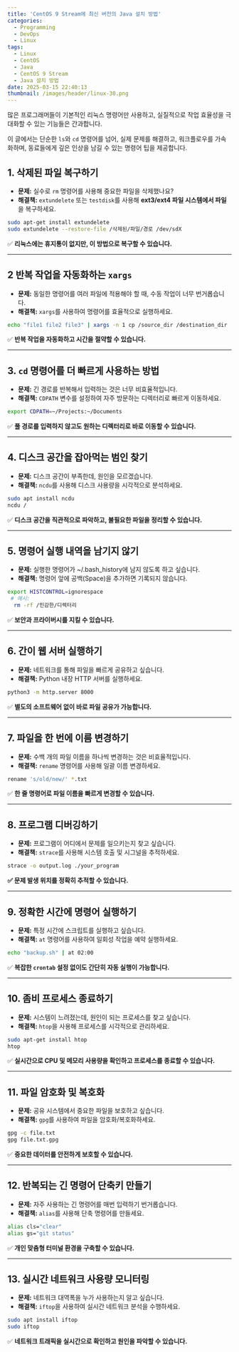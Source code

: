 ```yaml
---
title: 'CentOS 9 Stream에 최신 버전의 Java 설치 방법'
categories:
  - Programming
  - DevOps
  - Linux
tags:
  - Linux
  - CentOS
  - Java
  - CentOS 9 Stream
  - Java 설치 방법
date: 2025-03-15 22:40:13
thumbnail: /images/header/linux-30.png
---
```


많은 프로그래머들이 기본적인 리눅스 명령어만 사용하고, 실질적으로 작업 효율성을 극대화할 수 있는 기능들은 간과합니다.

이 글에서는 단순한 `ls`와 `cd` 명령어를 넘어, 실제 문제를 해결하고, 워크플로우를 가속화하며, 동료들에게 깊은 인상을 남길 수 있는 명령어 팁을 제공합니다.

## 1. 삭제된 파일 복구하기

- **문제:** 실수로 `rm` 명령어를 사용해 중요한 파일을 삭제했나요?
- **해결책:** `extundelete` 또는 `testdisk`를 사용해 **ext3/ext4 파일 시스템에서 파일**을 복구하세요.

```bash
sudo apt-get install extundelete
sudo extundelete --restore-file /삭제된/파일/경로 /dev/sdX
```

✅ **리눅스에는 휴지통이 없지만, 이 방법으로 복구할 수 있습니다.**

---

## 2 반복 작업을 자동화하는 `xargs`

- **문제:** 동일한 명령어를 여러 파일에 적용해야 할 때, 수동 작업이 너무 번거롭습니다.
- **해결책:** `xargs`를 사용하여 명령어를 효율적으로 실행하세요.

```bash
echo "file1 file2 file3" | xargs -n 1 cp /source_dir /destination_dir
```

✅ **반복 작업을 자동화하고 시간을 절약할 수 있습니다.**

---

## 3. `cd` 명령어를 더 빠르게 사용하는 방법

- **문제:** 긴 경로를 반복해서 입력하는 것은 너무 비효율적입니다.
- **해결책:** `CDPATH` 변수를 설정하여 자주 방문하는 디렉터리로 빠르게 이동하세요.

```bash
export CDPATH=~/Projects:~/Documents
```

✅ **풀 경로를 입력하지 않고도 원하는 디렉터리로 바로 이동할 수 있습니다.**

---

## 4. 디스크 공간을 잡아먹는 범인 찾기

- **문제:** 디스크 공간이 부족한데, 원인을 모르겠습니다.
- **해결책:** `ncdu`를 사용해 디스크 사용량을 시각적으로 분석하세요.

```bash
sudo apt install ncdu
ncdu /
```

✅ **디스크 공간을 직관적으로 파악하고, 불필요한 파일을 정리할 수 있습니다.**

---

## 5. 명령어 실행 내역을 남기지 않기

- **문제:** 실행한 명령어가 ~/.bash_history에 남지 않도록 하고 싶습니다.
- **해결책:** 명령어 앞에 공백(Space)을 추가하면 기록되지 않습니다.

```bash
export HISTCONTROL=ignorespace
 # 예시:
  rm -rf /민감한/디렉터리
```

✅ **보안과 프라이버시를 지킬 수 있습니다.**

---

## 6. 간이 웹 서버 실행하기

- **문제:** 네트워크를 통해 파일을 빠르게 공유하고 싶습니다.
- **해결책:** Python 내장 HTTP 서버를 실행하세요.

```bash
python3 -m http.server 8000
```

✅ **별도의 소프트웨어 없이 바로 파일 공유가 가능합니다.**

---

## 7. 파일을 한 번에 이름 변경하기

- **문제:** 수백 개의 파일 이름을 하나씩 변경하는 것은 비효율적입니다.
- **해결책:** `rename` 명령어를 사용해 일괄 이름 변경하세요.

```bash
rename 's/old/new/' *.txt
```

✅ **한 줄 명령어로 파일 이름을 빠르게 변경할 수 있습니다.**

---

## 8. 프로그램 디버깅하기

- **문제:** 프로그램이 어디에서 문제를 일으키는지 찾고 싶습니다.
- **해결책:** `strace`를 사용해 시스템 호출 및 시그널을 추적하세요.

```bash
strace -o output.log ./your_program
```

**✅ 문제 발생 위치를 정확히 추적할 수 있습니다.**

---

## 9. 정확한 시간에 명령어 실행하기

- **문제:** 특정 시간에 스크립트를 실행하고 싶습니다.
- **해결책:** `at` 명령어를 사용하여 일회성 작업을 예약 실행하세요.

```bash
echo "backup.sh" | at 02:00
```

✅ **복잡한 `crontab` 설정 없이도 간단히 자동 실행이 가능합니다.**

---

## 10. 좀비 프로세스 종료하기

- **문제:** 시스템이 느려졌는데, 원인이 되는 프로세스를 찾고 싶습니다.
- **해결책:** `htop`을 사용해 프로세스를 시각적으로 관리하세요.

```bash
sudo apt-get install htop
htop
```

✅ **실시간으로 CPU 및 메모리 사용량을 확인하고 프로세스를 종료할 수 있습니다.**

---

## 11. 파일 암호화 및 복호화

- **문제:** 공유 시스템에서 중요한 파일을 보호하고 싶습니다.
- **해결책:** `gpg`를 사용하여 파일을 암호화/복호화하세요.

```bash
gpg -c file.txt
gpg file.txt.gpg
```

✅ **중요한 데이터를 안전하게 보호할 수 있습니다.**

---

## 12. 반복되는 긴 명령어 단축키 만들기

- **문제:** 자주 사용하는 긴 명령어를 매번 입력하기 번거롭습니다.
- **해결책:** `alias`를 사용해 단축 명령어를 만들세요.

```bash
alias cls="clear"
alias gs="git status"
```

✅ **개인 맞춤형 터미널 환경을 구축할 수 있습니다.**

---

## 13. 실시간 네트워크 사용량 모니터링

- **문제:** 네트워크 대역폭을 누가 사용하는지 알고 싶습니다.
- **해결책:** `iftop`을 사용하여 실시간 네트워크 분석을 수행하세요.

```bash
sudo apt install iftop
sudo iftop
```

✅ **네트워크 트래픽을 실시간으로 확인하고 원인을 파악할 수 있습니다.**
